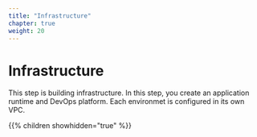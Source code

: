```yaml
---
title: "Infrastructure"
chapter: true
weight: 20
---
```


# Infrastructure

This step is building infrastructure. In this step, you create an application runtime and DevOps platform. Each environmet is configured in its own VPC.

{{% children showhidden="true" %}}